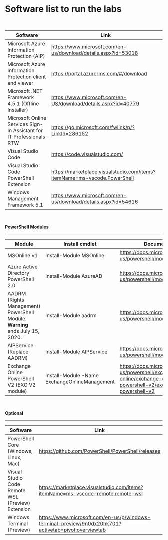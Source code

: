 # Software list to run the labs 

<br>

| Software | Link |
| --- | --- |
| Microsoft Azure Information Protection  (AIP) | https://www.microsoft.com/en-us/download/details.aspx?id=53018 | 
| Microsoft Azure Information Protection client and viewer | https://portal.azurerms.com/#/download |
| Microsoft .NET Framework 4.5.1 (Offline Installer) | https://www.microsoft.com/en-US/download/details.aspx?id=40779 |
| Microsoft Online Services Sign-In Assistant for IT Professionals RTW  | https://go.microsoft.com/fwlink/p/?LinkId=286152 |
| Visual Studio Code | https://code.visualstudio.com/ |
| Visual Studio Code PowerShell Extension | https://marketplace.visualstudio.com/items?itemName=ms-vscode.PowerShell |
| Windows Management Framework 5.1 | https://www.microsoft.com/en-us/download/details.aspx?id=54616 |

<br>

**PowerShell Modules**

----------

| Module | Install cmdlet | Documentation | 
| --- | --- | --- |
| MSOnline v1 | Install-Module MSOnline | https://docs.microsoft.com/en-us/powershell/module/msonline |
| Azure Active Directory PowerShell 2.0 | Install-Module AzureAD | https://docs.microsoft.com/en-us/powershell/module/azuread |
| AADRM (Rights Management) PowerShell Module. **Warning** ends July 15, 2020. | Install-Module aadrm |  https://docs.microsoft.com/en-us/powershell/module/aadrm |
| AIPService (Replace AADRM) | Install-Module AIPService | https://docs.microsoft.com/en-us/powershell/module/aipservice |
| Exchange Online PowerShell V2 (EXO V2 module) | Install-Module -Name ExchangeOnlineManagement | https://docs.microsoft.com/en-us/powershell/exchange/exchange-online/exchange-online-powershell-v2/exchange-online-powershell-v2 |

<br>

**Optional**

----------

| Software | Link |
| --- | --- |
| PowerShell Core (Windows, Linux, Mac) | https://github.com/PowerShell/PowerShell/releases |
| Visual Studio Code Remote WSL (Preview) Extension | https://marketplace.visualstudio.com/items?itemName=ms-vscode-remote.remote-wsl |
| Windows Terminal (Preview) | https://www.microsoft.com/en-us/p/windows-terminal-preview/9n0dx20hk701?activetab=pivot:overviewtab |